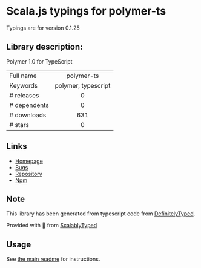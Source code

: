 
# Scala.js typings for polymer-ts

Typings are for version 0.1.25

## Library description:
Polymer 1.0 for TypeScript

|                    |                 |
| ------------------ | :-------------: |
| Full name          | polymer-ts |
| Keywords           | polymer, typescript |
| # releases         | 0 |
| # dependents       | 0 |
| # downloads        | 631 |
| # stars            | 0 |

## Links
- [Homepage](https://github.com/nippur72/PolymerTS)
- [Bugs](https://github.com/nippur72/PolymerTS/issues)
- [Repository](https://github.com/nippur72/PolymerTS)
- [Npm](https://www.npmjs.com/package/polymer-ts)
    


## Note
This library has been generated from typescript code from [DefinitelyTyped](https://definitelytyped.org).

Provided with :purple_heart: from [ScalablyTyped](https://github.com/oyvindberg/ScalablyTyped)

## Usage
See [the main readme](../../readme.md) for instructions.



